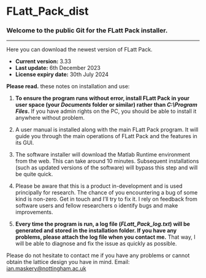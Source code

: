# FLatt_Pack_dist
### Welcome to the public Git for the FLatt Pack installer.
***
Here you can download the newest version of FLatt Pack.

* **Current version:** 3.33
* **Last update:** 6th December 2023
* **License expiry date:** 30th July 2024

**Please read.** these notes on installation and use:

1. **To ensure the program runs without error, install FLatt Pack in your user space (your *Documents* folder or similar) rather than *C:\Program Files*.**  If you have admin rights on the PC, you should be able to install it anywhere without problem.

2.  A user manual is installed along with the main FLatt Pack program. It will guide you through the main operations of FLatt Pack and the features in its GUI.

3. The software installer will download the Matlab Runtime environment from the web.  This can take around 10 minutes.  Subsequent installations (such as updated versions of the software) will bypass this step and will be quite quick.

4. Please be aware that this is a product in-development and is used principally for research.  The chance of you encountering a bug of some kind is non-zero.  Get in touch and I’ll try to fix it.  I rely on feedback from software users and fellow researchers o identify bugs and make improvements.

4. **Every time the program is run, a log file (*FLatt_Pack_log.txt*) will be generated and stored in the installation folder.  If you have any problems, please attach the log file when you contact me.**  That way, I will be able to diagnose and fix the issue as quickly as possible.  

Please do not hesitate to contact me if you have any problems or cannot obtain the lattice design you have in mind.  Email: ian.maskery@nottingham.ac.uk
